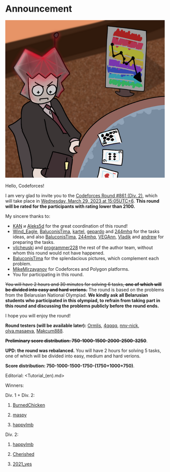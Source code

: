 # Announcement

[![350-20230320195909](images/75f5cac34957e4fad1f54ff3e29071283056fd60.png)](https://codeforces.com/https://ibb.co/hB6SF5F)

Hello, Codeforces!

I am very glad to invite you to the [Codeforces Round #861 (Div. 2)](https://codeforces.com/contest/1808), which will take place in [Wednesday, March 29, 2023 at 15:05UTC+6](https://codeforces.com/https://www.timeanddate.com/worldclock/fixedtime.html?day=29&month=3&year=2023&hour=12&min=5&sec=0&p1=166). **This round will be rated for the participants with rating lower than 2100.**

My sincere thanks to:

 * [KAN](https://codeforces.com/profile/KAN "Legendary Grandmaster KAN") и [Aleks5d](https://codeforces.com/profile/Aleks5d "International Master Aleks5d") for the great coordination of this round!
* [Wind_Eagle](https://codeforces.com/profile/Wind_Eagle "Master Wind_Eagle"), [BaluconisTima](https://codeforces.com/profile/BaluconisTima "Master BaluconisTima"), [kartel](https://codeforces.com/profile/kartel "Master kartel"), [gepardo](https://codeforces.com/profile/gepardo "International Grandmaster gepardo") and [244mhq](https://codeforces.com/profile/244mhq "International Grandmaster 244mhq") for the tasks ideas, and also [BaluconisTima](https://codeforces.com/profile/BaluconisTima "Master BaluconisTima"), [244mhq](https://codeforces.com/profile/244mhq "International Grandmaster 244mhq"), [VEGAnn](https://codeforces.com/profile/VEGAnn "Grandmaster VEGAnn"), [Vladik](https://codeforces.com/profile/Vladik "Master Vladik") and [andrew](https://codeforces.com/profile/andrew "Grandmaster andrew") for preparing the tasks.
* [vilcheuski](https://codeforces.com/profile/vilcheuski "International Master vilcheuski") and [programmer228](https://codeforces.com/profile/programmer228 "International Master programmer228") the rest of the author team, without whom this round would not have happened.
* [BaluconisTima](https://codeforces.com/profile/BaluconisTima "Master BaluconisTima") for the splendacious pictures, which complement each problem.
* [MikeMirzayanov](https://codeforces.com/profile/MikeMirzayanov "Headquarters, MikeMirzayanov") for Codeforces and Polygon platforms.
* You for participating in this round.

~~You will have 2 hours and 30 minutes for solving 6 tasks, **one of which will be divided into easy and hard verions.**~~ The round is based on the problems from the Belarusian National Olympiad. **We kindly ask all Belarusian students who participated in this olympiad, to refrain from taking part in this round and discussing the problems publicly before the round ends.**

I hope you will enjoy the round!

**Round testers (will be available later):** [Ormlis](https://codeforces.com/profile/Ormlis "Legendary Grandmaster Ormlis"), [4qqqq](https://codeforces.com/profile/4qqqq "Candidate Master 4qqqq"), [nnv-nick](https://codeforces.com/profile/nnv-nick "Candidate Master nnv-nick"), [olya.masaeva](https://codeforces.com/profile/olya.masaeva "Candidate Master olya.masaeva"), [Makcum888](https://codeforces.com/profile/Makcum888 "Master Makcum888").

~~**Preliminary score distribution: 750-1000-1500-2000-2500-3250**~~.

**UPD: the round was rebalanced.** You will have 2 hours for solving 5 tasks, one of which will be divided into easy, medium and hard verions.

**Score distribution: 750-1000-1500-1750-(1750+1000+750)**.

Editorial: <Tutorial_(en).md>

Winners:

Div. 1 + Div. 2:

1) [BurnedChicken](https://codeforces.com/profile/BurnedChicken "International Grandmaster BurnedChicken")

2) [maspy](https://codeforces.com/profile/maspy "International Grandmaster maspy")

3) [happylmb](https://codeforces.com/profile/happylmb "Specialist happylmb")

Div. 2:

1) [happylmb](https://codeforces.com/profile/happylmb "Specialist happylmb")

2) [Cherished](https://codeforces.com/profile/Cherished "Unrated, Cherished")

3) [2021_yes](https://codeforces.com/profile/2021_yes "Specialist 2021_yes")

